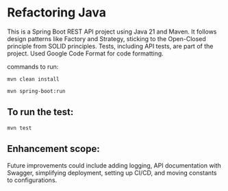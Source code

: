 # Refactoring Java

This is a Spring Boot REST API project using Java 21 and 
Maven. It follows design patterns like Factory and Strategy, 
sticking to the Open-Closed principle from SOLID principles. 
Tests, including API tests, are part of the project.
Used Google Code Format for code formatting.

commands to run:
```
mvn clean install

mvn spring-boot:run
```

## To run the test:

```
mvn test
```

## Enhancement scope:
Future improvements could include adding logging,
API documentation with Swagger, simplifying deployment, 
setting up CI/CD, 
and moving constants to configurations.


